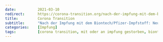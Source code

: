 ```yaml
---
date:          2021-03-10
redirect:      https://corona-transition.org/nach-der-impfung-mit-dem-biontech-pfizer-impfstoff-neun-tote-in-luzerner
title:         Corona Transition
subtitle:      "Nach der Impfung mit dem Biontech/Pfizer-Impfstoff: Neun Tote in Luzerner Altersheim"
categories:    [Impfung]
tags:          [corona transition, mit oder an impfung gestorben, biontech]
---
```

